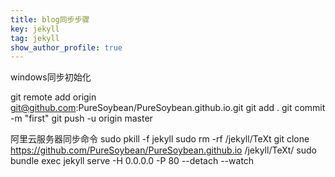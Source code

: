 ```yaml
---
title: blog同步步骤
key: jekyll
tag: jekyll
show_author_profile: true
---
```


windows同步初始化

git remote add origin git@github.com:PureSoybean/PureSoybean.github.io.git
git add .
git commit -m "first"
git push -u origin master

阿里云服务器同步命令
sudo pkill -f jekyll
sudo rm -rf /jekyll/TeXt
git clone https://github.com/PureSoybean/PureSoybean.github.io /jekyll/TeXt/
sudo bundle exec jekyll serve -H 0.0.0.0 -P 80 --detach --watch